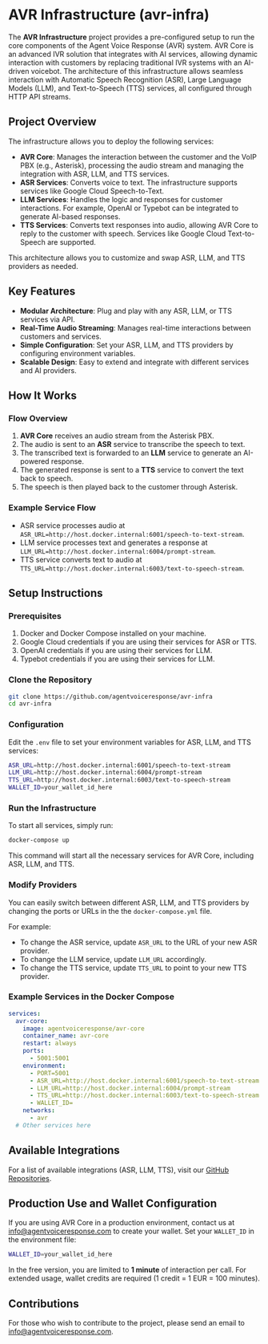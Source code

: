 # AVR Infrastructure (avr-infra)

The **AVR Infrastructure** project provides a pre-configured setup to run the core components of the Agent Voice Response (AVR) system. AVR Core is an advanced IVR solution that integrates with AI services, allowing dynamic interaction with customers by replacing traditional IVR systems with an AI-driven voicebot. The architecture of this infrastructure allows seamless interaction with Automatic Speech Recognition (ASR), Large Language Models (LLM), and Text-to-Speech (TTS) services, all configured through HTTP API streams.

## Project Overview

The infrastructure allows you to deploy the following services:
- **AVR Core**: Manages the interaction between the customer and the VoIP PBX (e.g., Asterisk), processing the audio stream and managing the integration with ASR, LLM, and TTS services.
- **ASR Services**: Converts voice to text. The infrastructure supports services like Google Cloud Speech-to-Text.
- **LLM Services**: Handles the logic and responses for customer interactions. For example, OpenAI or Typebot can be integrated to generate AI-based responses.
- **TTS Services**: Converts text responses into audio, allowing AVR Core to reply to the customer with speech. Services like Google Cloud Text-to-Speech are supported.

This architecture allows you to customize and swap ASR, LLM, and TTS providers as needed.

## Key Features

- **Modular Architecture**: Plug and play with any ASR, LLM, or TTS services via API.
- **Real-Time Audio Streaming**: Manages real-time interactions between customers and services.
- **Simple Configuration**: Set your ASR, LLM, and TTS providers by configuring environment variables.
- **Scalable Design**: Easy to extend and integrate with different services and AI providers.

## How It Works

### Flow Overview

1. **AVR Core** receives an audio stream from the Asterisk PBX.
2. The audio is sent to an **ASR** service to transcribe the speech to text.
3. The transcribed text is forwarded to an **LLM** service to generate an AI-powered response.
4. The generated response is sent to a **TTS** service to convert the text back to speech.
5. The speech is then played back to the customer through Asterisk.

### Example Service Flow

- ASR service processes audio at `ASR_URL=http://host.docker.internal:6001/speech-to-text-stream`.
- LLM service processes text and generates a response at `LLM_URL=http://host.docker.internal:6004/prompt-stream`.
- TTS service converts text to audio at `TTS_URL=http://host.docker.internal:6003/text-to-speech-stream`.

## Setup Instructions

### Prerequisites

1. Docker and Docker Compose installed on your machine.
2. Google Cloud credentials if you are using their services for ASR or TTS.
3. OpenAI credentials if you are using their services for LLM.
4. Typebot credentials if you are using their services for LLM.

### Clone the Repository

```bash
git clone https://github.com/agentvoiceresponse/avr-infra
cd avr-infra
```

### Configuration

Edit the `.env` file to set your environment variables for ASR, LLM, and TTS services:

```bash
ASR_URL=http://host.docker.internal:6001/speech-to-text-stream
LLM_URL=http://host.docker.internal:6004/prompt-stream
TTS_URL=http://host.docker.internal:6003/text-to-speech-stream
WALLET_ID=your_wallet_id_here
```

### Run the Infrastructure

To start all services, simply run:

```bash
docker-compose up
```

This command will start all the necessary services for AVR Core, including ASR, LLM, and TTS.

### Modify Providers

You can easily switch between different ASR, LLM, and TTS providers by changing the ports or URLs in the the `docker-compose.yml` file.

For example:
- To change the ASR service, update `ASR_URL` to the URL of your new ASR provider.
- To change the LLM service, update `LLM_URL` accordingly.
- To change the TTS service, update `TTS_URL` to point to your new TTS provider.

### Example Services in the Docker Compose

```yaml
services:
  avr-core:
    image: agentvoiceresponse/avr-core
    container_name: avr-core
    restart: always
    ports:
      - 5001:5001
    environment:
      - PORT=5001 
      - ASR_URL=http://host.docker.internal:6001/speech-to-text-stream
      - LLM_URL=http://host.docker.internal:6004/prompt-stream
      - TTS_URL=http://host.docker.internal:6003/text-to-speech-stream
      - WALLET_ID=
    networks:
      - avr
  # Other services here
```

## Available Integrations

For a list of available integrations (ASR, LLM, TTS), visit our [GitHub Repositories](https://github.com/orgs/agentvoiceresponse/repositories).

## Production Use and Wallet Configuration

If you are using AVR Core in a production environment, contact us at [info@agentvoiceresponse.com](mailto:info@agentvoiceresponse.com) to create your wallet. Set your `WALLET_ID` in the environment file:

```bash
WALLET_ID=your_wallet_id_here
```

In the free version, you are limited to **1 minute** of interaction per call. For extended usage, wallet credits are required (1 credit = 1 EUR = 100 minutes).

## Contributions

For those who wish to contribute to the project, please send an email to [info@agentvoiceresponse.com](mailto:info@agentvoiceresponse.com).